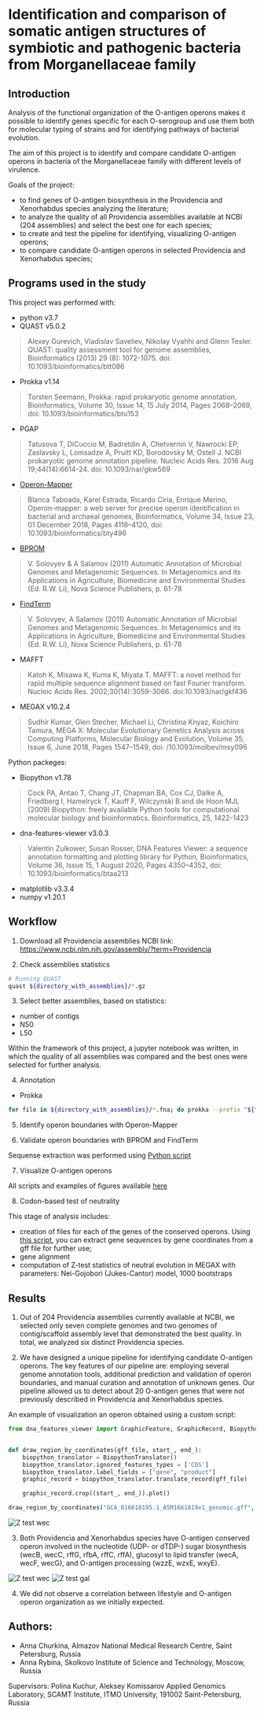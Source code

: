 # Identification and comparison of somatic antigen structures of symbiotic and pathogenic bacteria from Morganellaceae family

## Introduction

Analysis of the functional organization of the O-antigen operons makes it possible to identify genes specific for each O-serogroup and use them both for molecular typing of strains and for identifying pathways of bacterial evolution.

The aim of this project is to identify and compare candidate O-antigen operons in bacteria of the Morganellaceae family with different levels of virulence.

Goals of the project:
* to find genes of O-antigen biosynthesis in the Providencia and Xenorhabdus species analyzing the literature;
* to analyze the quality of all Providencia assemblies available at NCBI (204 assemblies) and select the best one for each species;
* to create and test the pipeline for identifying, visualizing O-antigen operons;
* to compare candidate O-antigen operons in selected Providencia and Xenorhabdus species;

## Programs used in the study

This project was performed with:
* python v3.7
* QUAST v5.0.2
>Alexey Gurevich, Vladislav Saveliev, Nikolay Vyahhi and Glenn Tesler. QUAST: quality assessment tool for genome assemblies, Bioinformatics (2013) 29 (8): 1072-1075. doi: 10.1093/bioinformatics/btt086
* Prokka v1.14
>Torsten Seemann, Prokka: rapid prokaryotic genome annotation, Bioinformatics, Volume 30, Issue 14, 15 July 2014, Pages 2068–2069, doi: 10.1093/bioinformatics/btu153
* PGAP 
>Tatusova T, DiCuccio M, Badretdin A, Chetvernin V, Nawrocki EP, Zaslavsky L, Lomsadze A, Pruitt KD, Borodovsky M, Ostell J. NCBI prokaryotic genome annotation pipeline. Nucleic Acids Res. 2016 Aug 19;44(14):6614-24. doi: 10.1093/nar/gkw569
* [Operon-Mapper](https://biocomputo.ibt.unam.mx/operon_mapper/)
>Blanca Taboada, Karel Estrada, Ricardo Ciria, Enrique Merino, Operon-mapper: a web server for precise operon identification in bacterial and archaeal genomes, Bioinformatics, Volume 34, Issue 23, 01 December 2018, Pages 4118–4120, doi: 10.1093/bioinformatics/bty496
* [BPROM](http://www.softberry.com/berry.phtml?topic=bprom&group=programs&subgroup=gfindb)
>V. Solovyev & A Salamov (2011) Automatic Annotation of Microbial Genomes and Metagenomic Sequences. In Metagenomics and its Applications in Agriculture, Biomedicine and Environmental Studies (Ed. R.W. Li), Nova Science Publishers, p. 61-78
* [FindTerm](http://www.softberry.com/berry.phtml?topic=findterm&group=programs&subgroup=gfindb)
>V. Solovyev, A Salamov (2011) Automatic Annotation of Microbial Genomes and Metagenomic Sequences. In Metagenomics and its Applications in Agriculture, Biomedicine and Environmental Studies (Ed. R.W. Li), Nova Science Publishers, p. 61-78
* MAFFT
>Katoh K, Misawa K, Kuma K, Miyata T. MAFFT: a novel method for rapid multiple sequence alignment based on fast Fourier transform. Nucleic Acids Res. 2002;30(14):3059-3066. doi:10.1093/nar/gkf436
* MEGAX v10.2.4
>Sudhir Kumar, Glen Stecher, Michael Li, Christina Knyaz, Koichiro Tamura, MEGA X: Molecular Evolutionary Genetics Analysis across Computing Platforms, Molecular Biology and Evolution, Volume 35, Issue 6, June 2018, Pages 1547–1549, doi: /10.1093/molbev/msy096

Python packeges:
* Biopython v1.78
>Cock PA, Antao T, Chang JT, Chapman BA, Cox CJ, Dalke A, Friedberg I, Hamelryck T, Kauff F, Wilczynski B and de Hoon MJL (2009) Biopython: freely available Python tools for computational molecular biology and bioinformatics. Bioinformatics, 25, 1422-1423
* dna-features-viewer v3.0.3
>Valentin Zulkower, Susan Rosser, DNA Features Viewer: a sequence annotation formatting and plotting library for Python, Bioinformatics, Volume 36, Issue 15, 1 August 2020, Pages 4350–4352, doi: 10.1093/bioinformatics/btaa213
* matplotlib v3.3.4
* numpy v1.20.1

## Workflow

1. Download all Providencia assemblies
NCBI link: https://www.ncbi.nlm.nih.gov/assembly/?term=Providencia

2. Check assemblies statistics
```bash
# Running QUAST
quast ${directory_with_assemblies}/*.gz
```

3. Select better assemblies, based on statistics:
* number of contigs
* N50
* L50

Within the framework of this project, a jupyter notebook was written, in which the quality of all assemblies was compared and the best ones were selected for further analysis.

4. Annotation

* Prokka
```bash
for file in ${directory_with_assemblies}/*.fna; do prokka --prefix "${file%.fna}"; done
```

5. Identify operon boundaries with Operon-Mapper

6. Validate operon boundaries with BPROM and FindTerm

Sequense extraction was performed using [Python script](https://github.com/rybinaanya/O-antigens/blob/main/extract_sequence.py)

7. Visualize O-antigen operons

All scripts and examples of figures available [here](https://github.com/rybinaanya/O-antigens/tree/main/operon_visualization)

8. Codon-based test of neutrality

This stage of analysis includes:
* creation of files for each of the genes of the conserved operons. Using [this script](https://github.com/rybinaanya/O-antigens/blob/main/record_multifasta.py), you can extract gene sequences by gene coordinates from a gff file for further use;
* gene alignment
* computation of Z-test statistics of neutral evolution in MEGAX with parameters: Nei-Gojobori (Jukes-Cantor) model, 1000 bootstraps

## Results

1. Out of 204 Providencia assemblies currently available at NCBI, we selected only seven complete genomes and two genomes of contig/scaffold assembly level that demonstrated the best quality. In total, we analyzed six distinct Providencia species.

2. We have designed a unique pipeline for identifying candidate O-antigen operons. The key features of our pipeline are: employing several genome annotation tools, additional prediction and validation of operon boundaries, and manual curation and annotation of unknown genes. Our pipeline allowed us to detect about 20 O-antigen genes that were not previously described in Providencia and Xenorhabdus species. 

An example of visualization an operon obtained using a custom script:

```python 
from dna_features_viewer import GraphicFeature, GraphicRecord, BiopythonTranslator


def draw_region_by_coordinates(gff_file, start_, end_):
    biopython_translator = BiopythonTranslator()
    biopython_translator.ignored_features_types = ['CDS']
    biopython_translator.label_fields = ["gene", "product"]
    graphic_record = biopython_translator.translate_record(gff_file)

    graphic_record.crop((start_, end_)).plot()

draw_region_by_coordinates("GCA_016618195.1_ASM1661819v1_genomic.gff", 4103300, 4116180)
```

![Z test wec](/operon_visualization/img/PGAP_gff.png)


3. Both Providencia and Xenorhabdus species have O-antigen conserved operon involved in the nucleotide (UDP- or dTDP-) sugar biosynthesis (wecB, wecC, rffG, rfbA, rffC, rffA), glucosyl to lipid transfer (wecA, wecF, wecG), and O-antigen processing (wzzE,  wzxE, wxyE).

![Z test wec](/Z_test/Z_test_wec_operon.jpeg)
![Z test gal](/Z_test/Z_test_gal_operon.jpeg)

4. We did not observe a correlation between lifestyle and O-antigen operon organization as we initially expected. 

## Authors:

* Anna Churkina, Almazov National Medical Research Centre, Saint Petersburg, Russia
* Anna Rybina, Skolkovo Institute of Science and Technology, Moscow, Russia

Supervisors:
Polina Kuchur, Aleksey Komissarov
Applied Genomics Laboratory, SCAMT Institute, ITMO University, 191002 Saint-Petersburg, Russia
